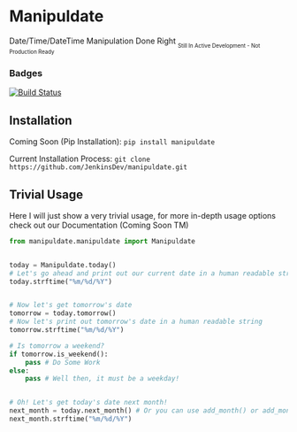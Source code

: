 # Manipuldate
Date/Time/DateTime Manipulation Done Right 
<sub><sub>Still In Active Development - Not Production Ready</sub></sub>

### Badges
[![Build Status](https://travis-ci.org/JenkinsDev/manipuldate.svg?branch=master)](https://travis-ci.org/JenkinsDev/manipuldate)

## Installation

Coming Soon (Pip Installation): `pip install manipuldate`

Current Installation Process: `git clone https://github.com/JenkinsDev/manipuldate.git`

## Trivial Usage

Here I will just show a very trivial usage, for more in-depth usage options check out our Documentation (Coming Soon TM)

```python
from manipuldate.manipuldate import Manipuldate


today = Manipuldate.today()
# Let's go ahead and print out our current date in a human readable string
today.strftime("%m/%d/%Y")


# Now let's get tomorrow's date
tomorrow = today.tomorrow()
# Now let's print out tomorrow's date in a human readable string
tomorrow.strftime("%m/%d/%Y")

# Is tomorrow a weekend?
if tomorrow.is_weekend():
    pass # Do Some Work
else:
    pass # Well then, it must be a weekday!


# Oh! Let's get today's date next month!
next_month = today.next_month() # Or you can use add_month() or add_months(1)
next_month.strftime("%m/%d/%Y")
```